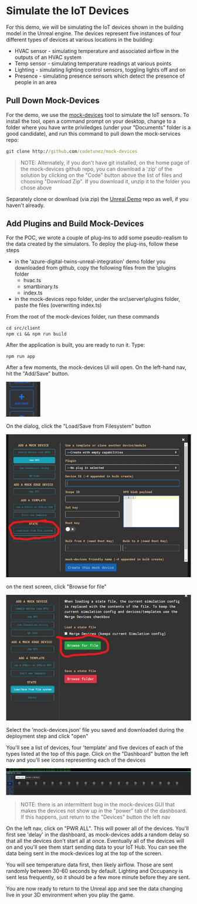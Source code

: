 # Simulate the IoT Devices

For this demo, we will be simulating the IoT devices shown in the building model in the Unreal engine. The devices represent five instances of four different types of devices at various locations in the building:

* HVAC sensor - simulating temperature and associated airflow in the outputs of an HVAC system
* Temp sensor - simulating temperature readings at various points
* Lighting - simulating lighting control sensors, toggling lights off and on
* Presence - simulating presence sensors which detect the presence of people in an area

## Pull Down Mock-Devices

For the demo, we use the [mock-devices](https://github.com/codetunez/mock-devices) tool to simulate the IoT sensors.  To install the tool, open a command prompt on your desktop, change to a folder where you have write priviledges (under your "Documents" folder is a good candidate), and run this command to pull down the mock-services repo:

```cmd
git clone http://github.com/codetunez/mock-devices
```

> NOTE:  Alternately, if you don't have git installed, on the home page of the mock-devices github repo, you can download a 'zip' of the solution by clicking on the "Code" button above the list of files and choosing "Download Zip". If you download it, unzip it to the folder you chose above

Separately clone or download (via zip) the [Unreal Demo](https://github.com/Azure-Samples/azure-digital-twins-unreal-integration) repo as well, if you haven't already.

## Add Plugins and Build Mock-Devices

For the POC, we wrote a couple of plug-ins to add some pseudo-realism to the data created by the simulators. To deploy the plug-ins, follow these steps

* in the 'azure-digital-twins-unreal-integration' demo folder you downloaded from github, copy the following files from the \plugins folder
  * hvac.ts
  * smartbinary.ts
  * index.ts
* in the mock-devices repo folder, under the src\server\plugins folder, paste the files (overwriting index.ts)

From the root of the mock-devices folder, run these commands

```node
cd src/client
npm ci && npm run build
```

After the application is built, you are ready to run it.  Type:

```node
npm run app
```

After a few moments, the mock-devices UI will open.  On the left-hand nav, hit the "Add/Save" button.

![mock devices add save](/media/mock-devices-add-save.jpg)

On the dialog, click the "Load/Save from Filesystem" button

![mock devices load save](/media/mock-devices-load-save.jpg)

on the next screen, click "Browse for file"

![mock devices browse](/media/mock-devices-browse.jpg)

Select the 'mock-devices.json' file you saved and downloaded during the deployment step and click "open"

You'll see a list of devices, four 'template' and five devices of each of the types listed at the top of this page.  Click on the "Dashboard" button the left nav and you'll see icons representing each of the devices

![mock devices dashboard off](/media/mock-devices-dashboard-off.jpg)

>NOTE:  there is an intermittent bug in the mock-devices GUI that makes the devices not show up in the "power" tab of the dashboard. If this happens, just return to the "Devices" button the left nav

On the left nav, click on "PWR ALL".  This will power all of the devices.  You'll first see 'delay' in the dashboard, as mock-devices adds a random delay so that all the devices don't start all at once. Eventually all of the devices will on and you'll see them start sending data to your IoT Hub.  You can see the data being sent in the mock-devices log at the top of the screen.

You will see temperature data first, then likely airflow.  Those are sent randomly between 30-60 seconds by default.  Lighting and Occupancy is sent less frequently, so it should be a few more minute before they are sent.

You are now ready to return to the Unreal app and see the data changing live in your 3D environment when you play the game.
